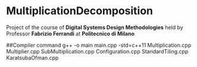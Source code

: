 # MultiplicationDecomposition

Project of the course of __Digital Systems Design Methodologies__ held by Professor __Fabrizio Ferrandi__ at __Politecnico di Milano__

##Compiler command
g++ -o main main.cpp -std=c++11 Multiplication.cpp Multiplier.cpp SubMultiplication.cpp Configuration.cpp StandardTiling.cpp KaratsubaOfman.cpp

